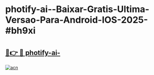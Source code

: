 # photify-ai--Baixar-Gratis-Ultima-Versao-Para-Android-IOS-2025-#bh9xi

# <h2><a href="https://ainizakaria.my?title=photify-ai-&ref=24M">🔗👉 🔴 photify-ai-</a></h2>

[![acn](https://github.com/user-attachments/assets/0f9c940e-d8b0-45ae-aac7-cd30a18b3e1c)](https://ainizakaria.my?title=photify-ai-&ref=24M)


